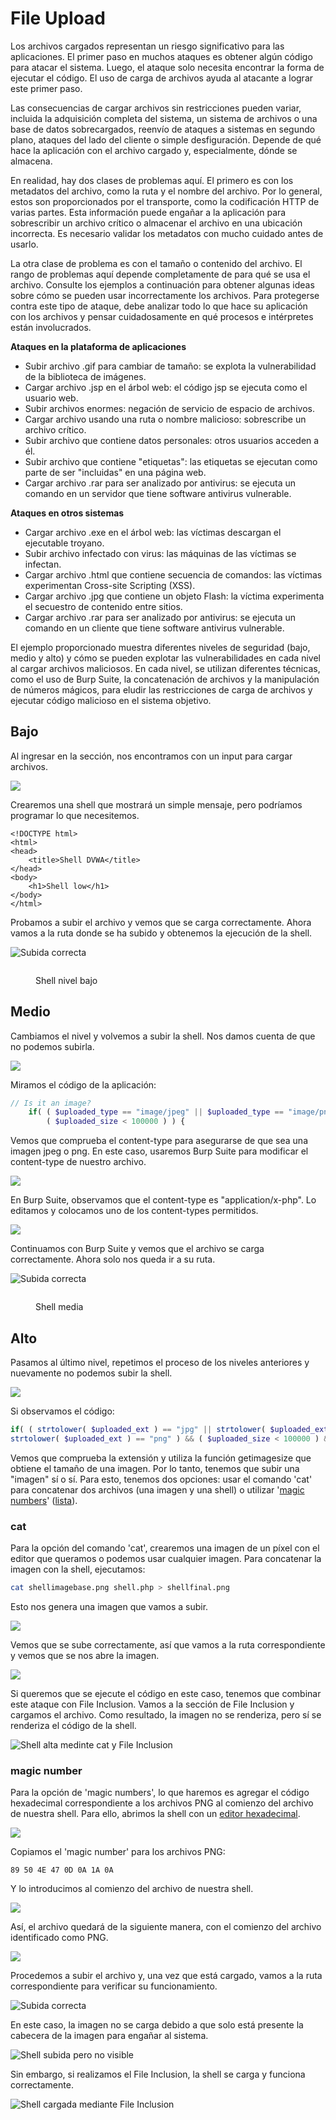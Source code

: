 # File Upload

Los archivos cargados representan un riesgo significativo para las aplicaciones. El primer paso en muchos ataques es obtener algún código para atacar el sistema. Luego, el ataque solo necesita encontrar la forma de ejecutar el código. El uso de carga de archivos ayuda al atacante a lograr este primer paso.

Las consecuencias de cargar archivos sin restricciones pueden variar, incluida la adquisición completa del sistema, un sistema de archivos o una base de datos sobrecargados, reenvío de ataques a sistemas en segundo plano, ataques del lado del cliente o simple desfiguración. Depende de qué hace la aplicación con el archivo cargado y, especialmente, dónde se almacena.

En realidad, hay dos clases de problemas aquí. El primero es con los metadatos del archivo, como la ruta y el nombre del archivo. Por lo general, estos son proporcionados por el transporte, como la codificación HTTP de varias partes. Esta información puede engañar a la aplicación para sobrescribir un archivo crítico o almacenar el archivo en una ubicación incorrecta. Es necesario validar los metadatos con mucho cuidado antes de usarlo.

La otra clase de problema es con el tamaño o contenido del archivo. El rango de problemas aquí depende completamente de para qué se usa el archivo. Consulte los ejemplos a continuación para obtener algunas ideas sobre cómo se pueden usar incorrectamente los archivos. Para protegerse contra este tipo de ataque, debe analizar todo lo que hace su aplicación con los archivos y pensar cuidadosamente en qué procesos e intérpretes están involucrados.

**Ataques en la plataforma de aplicaciones**

* Subir archivo .gif para cambiar de tamaño: se explota la vulnerabilidad de la biblioteca de imágenes.
* Cargar archivo .jsp en el árbol web: el código jsp se ejecuta como el usuario web.
* Subir archivos enormes: negación de servicio de espacio de archivos.
* Cargar archivo usando una ruta o nombre malicioso: sobrescribe un archivo crítico.
* Subir archivo que contiene datos personales: otros usuarios acceden a él.
* Subir archivo que contiene "etiquetas": las etiquetas se ejecutan como parte de ser "incluidas" en una página web.
* Cargar archivo .rar para ser analizado por antivirus: se ejecuta un comando en un servidor que tiene software antivirus vulnerable.

**Ataques en otros sistemas**

* Cargar archivo .exe en el árbol web: las víctimas descargan el ejecutable troyano.
* Subir archivo infectado con virus: las máquinas de las víctimas se infectan.
* Cargar archivo .html que contiene secuencia de comandos: las víctimas experimentan Cross-site Scripting (XSS).
* Cargar archivo .jpg que contiene un objeto Flash: la víctima experimenta el secuestro de contenido entre sitios.
* Cargar archivo .rar para ser analizado por antivirus: se ejecuta un comando en un cliente que tiene software antivirus vulnerable.

El ejemplo proporcionado muestra diferentes niveles de seguridad (bajo, medio y alto) y cómo se pueden explotar las vulnerabilidades en cada nivel al cargar archivos maliciosos. En cada nivel, se utilizan diferentes técnicas, como el uso de Burp Suite, la concatenación de archivos y la manipulación de números mágicos, para eludir las restricciones de carga de archivos y ejecutar código malicioso en el sistema objetivo.

## Bajo <a href="#low" id="low"></a>

Al ingresar en la sección, nos encontramos con un input para cargar archivos.&#x20;

![](<../.gitbook/assets/1 (10).png>)

Crearemos una shell que mostrará un simple mensaje, pero podríamos programar lo que necesitemos.

```markup
<!DOCTYPE html>
<html>
<head>
    <title>Shell DVWA</title>
</head>
<body>
    <h1>Shell low</h1>
</body>
</html>
```

Probamos a subir el archivo y vemos que se carga correctamente. Ahora vamos a la ruta donde se ha subido y obtenemos la ejecución de la shell.

![Subida correcta ](<../.gitbook/assets/2 (11).png>)

<figure><img src="../.gitbook/assets/image.png" alt=""><figcaption><p>Shell nivel bajo</p></figcaption></figure>

## Medio <a href="#medium" id="medium"></a>

Cambiamos el nivel y volvemos a subir la shell. Nos damos cuenta de que no podemos subirla.&#x20;

![](<../.gitbook/assets/1 (18).png>)

Miramos el código de la aplicación:

```php
// Is it an image?
    if( ( $uploaded_type == "image/jpeg" || $uploaded_type == "image/png" ) &&
        ( $uploaded_size < 100000 ) ) {
```

Vemos que comprueba el content-type para asegurarse de que sea una imagen jpeg o png. En este caso, usaremos Burp Suite para modificar el content-type de nuestro archivo.

![](<../.gitbook/assets/2 (18).png>)

En Burp Suite, observamos que el content-type es "application/x-php". Lo editamos y colocamos uno de los content-types permitidos.

![](<../.gitbook/assets/3 (12).png>)

Continuamos con Burp Suite y vemos que el archivo se carga correctamente. Ahora solo nos queda ir a su ruta.

![Subida correcta](<../.gitbook/assets/4 (4).png>)

<figure><img src="https://1673921592-files.gitbook.io/~/files/v0/b/gitbook-legacy-files/o/assets%2F-LO_bMUDbVtKBBFu7a9W%2F-LO_d7O87VdsC0DsovRK%2F-LO_d9YsFQbvtzw8VZ-A%2F5.png?generation=1539303590824524&#x26;alt=media" alt=""><figcaption><p>Shell media</p></figcaption></figure>

## Alto <a href="#high" id="high"></a>

Pasamos al último nivel, repetimos el proceso de los niveles anteriores y nuevamente no podemos subir la shell.

![](<../.gitbook/assets/1 (18).png>)

&#x20;Si observamos el código:

```php
if( ( strtolower( $uploaded_ext ) == "jpg" || strtolower( $uploaded_ext ) == "jpeg" || 
strtolower( $uploaded_ext ) == "png" ) && ( $uploaded_size < 100000 ) && getimagesize( $uploaded_tmp ) ) {
```

Vemos que comprueba la extensión y utiliza la función getimagesize que obtiene el tamaño de una imagen. Por lo tanto, tenemos que subir una "imagen" sí o sí. Para esto, tenemos dos opciones: usar el comando 'cat' para concatenar dos archivos (una imagen y una shell) o utilizar '[magic numbers](https://es.wikipedia.org/wiki/N%C3%BAmero\_m%C3%A1gico\_\(inform%C3%A1tica\))' ([lista](https://www.garykessler.net/library/file\_sigs.html)).

### cat

Para la opción del comando 'cat', crearemos una imagen de un píxel con el editor que queramos o podemos usar cualquier imagen. Para concatenar la imagen con la shell, ejecutamos:

```bash
cat shellimagebase.png shell.php > shellfinal.png
```

Esto nos genera una imagen que vamos a subir.

![](<../.gitbook/assets/1 (6).png>)

Vemos que se sube correctamente, así que vamos a la ruta correspondiente y vemos que se nos abre la imagen.

![](<../.gitbook/assets/2 (19).png>)

Si queremos que se ejecute el código en este caso, tenemos que combinar este ataque con File Inclusion. Vamos a la sección de File Inclusion y cargamos el archivo. Como resultado, la imagen no se renderiza, pero sí se renderiza el código de la shell.

![Shell alta medinte cat y File Inclusion](<../.gitbook/assets/3 (3).png>)

### magic number

Para la opción de 'magic numbers', lo que haremos es agregar el código hexadecimal correspondiente a los archivos PNG al comienzo del archivo de nuestra shell. Para ello, abrimos la shell con un [editor hexadecimal](https://hexed.it/).

![](<../.gitbook/assets/4 (1).png>)

Copiamos el 'magic number' para los archivos PNG:

```
89 50 4E 47 0D 0A 1A 0A
```

Y lo introducimos al comienzo del archivo de nuestra shell.&#x20;

![](<../.gitbook/assets/5 (2).png>)

Así, el archivo quedará de la siguiente manera, con el comienzo del archivo identificado como PNG.

![](<../.gitbook/assets/6 (3).png>)

Procedemos a subir el archivo y, una vez que está cargado, vamos a la ruta correspondiente para verificar su funcionamiento.

![Subida correcta](<../.gitbook/assets/7 (1).png>)

En este caso, la imagen no se carga debido a que solo está presente la cabecera de la imagen para engañar al sistema.

![Shell subida pero no visible](../.gitbook/assets/8.png)

&#x20;Sin embargo, si realizamos el File Inclusion, la shell se carga y funciona correctamente.

![Shell cargada mediante File Inclusion](<../.gitbook/assets/9 (1).png>)

